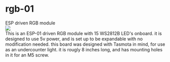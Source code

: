 # rgb-01
ESP driven RGB module
<br><img src="https://media.discordapp.net/attachments/643992616102264833/722679083137499186/unknown.png?width=1440&height=155"><br>
This is an ESP-01 driven  RGB module with 15 WS2812B LED's onboard. it is designed to use 5v power, and is set up to be expandable with no modification needed. this board was designed with Tasmota in mind, for use as an undercounter light. it is rougly 8 inches long, and has mounting holes in it for an M5 screw. 
